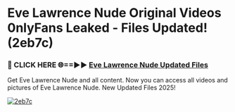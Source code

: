 # Eve Lawrence Nude Original Videos 0nlyFans Leaked - Files Updated! (2eb7c)

<h3>🔴 CLICK HERE 🌐==►► <a href="https://tinyurl.com/4mcuefdz" rel="nofollow">Eve Lawrence Nude Updated Files</a></h3>

Get Eve Lawrence Nude and all content. Now you can access all videos and pictures of Eve Lawrence Nude. New Updated Files 2025!

[![2eb7c](https://i.imgur.com/StAQSOY.gif)](https://tinyurl.com/4mcuefdz)
